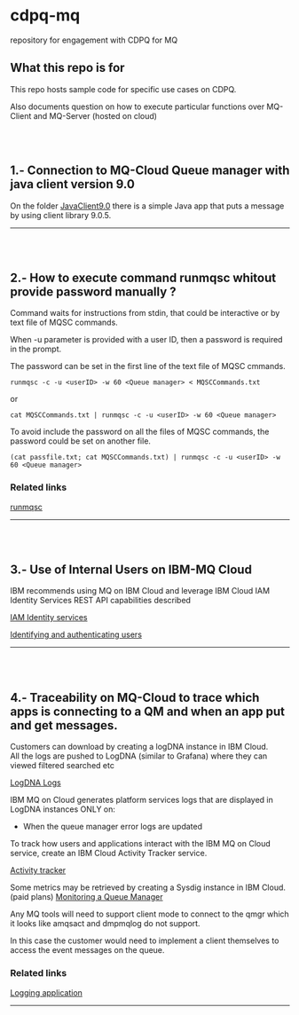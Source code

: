 # cdpq-mq
repository for engagement with CDPQ for MQ

## What this repo is for

This repo hosts sample code for specific use cases on CDPQ.

Also documents question on how to execute particular functions over MQ-Client and MQ-Server (hosted on cloud)

<br><br>

## 1.- Connection to MQ-Cloud Queue manager with java client version 9.0

On the folder [JavaClient9.0](https://github.ibm.com/tech-garage-canada/cdpq-mq/tree/main/JavaClient9.0) there is a simple Java app that puts a message by using client library 9.0.5.

---------------------------------------------------------------
<br><br>


## 2.- How to execute command runmqsc whitout provide password manually ?

Command waits for instructions from stdin, that could be interactive or by text file of MQSC commands.

When -u parameter is provided with a user ID, then a password is required in the prompt.

The password can be set in the first line of the text file of MQSC cmmands.

````
runmqsc -c -u <userID> -w 60 <Queue manager> < MQSCCommands.txt
````

or

````
cat MQSCCommands.txt | runmqsc -c -u <userID> -w 60 <Queue manager>
````

To avoid include the password on all the files of MQSC commands, the password could be set on another file.

````
(cat passfile.txt; cat MQSCCommands.txt) | runmqsc -c -u <userID> -w 60 <Queue manager>
````

### Related links
[runmqsc](https://www.ibm.com/docs/en/ibm-mq/9.3?topic=reference-runmqsc-run-mqsc-commands)

---------------------------------------------------------------
<br><br>


## 3.- Use of Internal Users on IBM-MQ Cloud 

IBM recommends using MQ on IBM Cloud and leverage IBM Cloud IAM Identity Services REST API capabilities described

[IAM Identity services](https://cloud.ibm.com/apidocs/iam-identity-token-api#introduction)

[Identifying and authenticating users](https://www.ibm.com/docs/en/ibm-mq/9.3?topic=securing-identifying-authenticating-users)

---------------------------------------------------------------
<br><br>



## 4.- Traceability on MQ-Cloud to trace which apps is connecting to a QM and when an app put and get messages.

Customers can download by creating a logDNA instance in IBM Cloud.  
All the logs are pushed to LogDNA (similar to Grafana) where they can viewed filtered searched etc

[LogDNA Logs](https://cloud.ibm.com/docs/mqcloud?topic=mqcloud-logdna_logs)

IBM MQ on Cloud generates platform services logs that are displayed in LogDNA instances ONLY on:

- When the queue manager error logs are updated

To track how users and applications interact with the IBM MQ on Cloud service, create an IBM Cloud Activity Tracker service.

[Activity tracker](https://cloud.ibm.com/docs/mqcloud?topic=mqcloud-at_events)

Some metrics may be retrieved by creating a Sysdig instance in IBM Cloud. (paid plans)
[Monitoring a Queue Manager](https://cloud.ibm.com/docs/mqcloud?topic=mqcloud-monitor_sysdig)

Any MQ tools will need to support client mode to connect to the qmgr which it looks like amqsact and dmpmqlog do not support. 

In this case the customer would need to implement a client themselves to access the event messages on the queue.

### Related links
[Logging application](https://cloud.ibm.com/docs/log-analysis?topic=log-analysis-app_logging)

---------------------------------------------------------------











